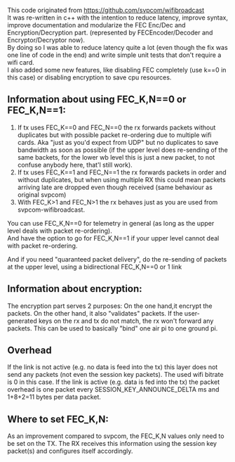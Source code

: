 This code originated from https://github.com/svpcom/wifibroadcast \
It was re-written in c++ with the intention to reduce latency, improve syntax, improve documentation 
and modularize the FEC Enc/Dec and Encryption/Decryption part. (represented by FECEncoder/Decoder and Encryptor/Decryptor now).\
By doing so I was able to reduce latency quite a lot (even though the fix was one line of code in the end) and
write simple unit tests that don't require a wifi card.\
I also added some new features, like disabling FEC completely (use k==0 in this case) or disabling encryption to save
cpu resources.


## Information about using FEC_K,N==0 or FEC_K,N==1:
1) If tx uses FEC_K==0 and FEC_N==0 the rx forwards packets without duplicates but with possible packet re-ordering due to multiple wifi cards. Aka "just as you'd expect from UDP" but no duplicates to save bandwidth as soon as possible (if the upper level does re-sending of the same backets, for the lower wb level this is just a new packet, to not confuse anybody here, that'l still work).
2) If tx uses FEC_K==1 and FEC_N==1 the rx forwards packets in order and without duplicates, but when using multiple RX this could mean packets arriving late are dropped even though received (same behaviour as original svpcom)
3) With FEC_K>1 and FEC_N>1 the rx behaves just as you are used from svpcom-wifibroadcast.

You can use FEC_K,N==0 for telemetry in general (as long as the upper level deals with packet re-ordering).\
And have the option to go for FEC_K,N==1 if your upper level cannot deal with packet re-ordering.

And if you need "quaranteed packet delivery", do the re-sending of packets at the upper level, using a bidirectional FEC_K,N==0 or 1 link

## Information about encryption:
The encryption part serves 2 purposes: On the one hand,it encrypt the packets. On the other hand, it also "validates" packets. If the user-generated keys on the rx and tx do not match, the rx won't forward any packets. This can be used to basically "bind" one air pi to one ground pi.

## Overhead
If the link is not active (e.g. no data is feed into the tx) this layer does not send any packets (not even the session key packets). The used wifi bitrate is 0 in this case.
If the link is active (e.g. data is fed into the tx) the packet overhead is one packet every SESSION_KEY_ANNOUNCE_DELTA ms and 1+8+2=11 bytes per data packet.

## Where to set FEC_K,N:
As an improvement compared to svpcom, the FEC_K,N values only need to be set on the TX. The RX receives this information using the session key packet(s) and configures itself accordingly.
